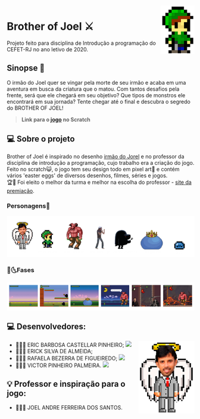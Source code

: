 <img  src="Imagens/Principal.png"  alt="Irmão do Joel"  width="90"  align="right">

# Brother of Joel ⚔️

Projeto feito para disciplina de Introdução a programação do CEFET-RJ no ano letivo de 2020. 

## Sinopse 📖

O irmão do Joel quer se vingar pela morte de seu irmão e acaba em uma aventura em busca da criatura que o matou. Com tantos desafios pela frente, será que ele chegará em seu objetivo? Que tipos de monstros ele encontrará em sua jornada? Tente chegar até o final e descubra o segredo do BROTHER OF JOEL!

>  **Link para o [jogo](https://scratch.mit.edu/projects/499562882) no Scratch**

## 💻 Sobre o projeto
  
Brother of Joel é inspirado no desenho [irmão do Jorel](https://www.cartoonnetwork.com.br/show/irmao-do-jorel) e no professor da disciplina de introdução a programação, cujo trabalho era a criação do jogo. <br>
Feito no scratch😺, o jogo tem seu design todo em pixel art👾 e contém vários 'easter eggs' de diversos desenhos, filmes, séries e jogos. <br>
🏆🥇 Foi eleito o melhor da turma e melhor na escolha do professor - [site da premiação](https://eic.cefet-rj.br/~jsantos/classes/introducao-a-programacao-2020/?lang=pb).  

### **Personagens**🎨

<img src="Imagens/Personagens.png" alt="Todos os personagens" width="900" align="center">

### 🌛🌜**Fases**

<img src="Imagens/Fases.png" alt="Todas as fases" width="900" align="center">

## 💻 Desenvolvedores:

<img  src="Imagens/Joel.png"  alt="Joel"  width="150"  align="right"  >

- 👨🏻‍💻 ERIC BARBOSA CASTELLAR PINHEIRO; <a href="https://github.com/Ericcastell"><img  src="https://img.shields.io/badge/github-%23100000.svg?&style=for-the-badge&logo=github&logoColor=white&link=mailto:https://github.com/Ericcastell" width="50"></a>
- 👨🏿‍💻 ERICK SILVA DE ALMEIDA; 
- 👩🏻‍💻 RAFAELA BEZERRA DE FIGUEIREDO; <a href="https://github.com/RafaelaBF"><img  src="https://img.shields.io/badge/github-%23100000.svg?&style=for-the-badge&logo=github&logoColor=white&link=mailto:https://github.com/RafaelaBF" width="50"></a>
- 👨🏻‍💻 VICTOR PINHEIRO PALMEIRA. <a href="https://github.com/burgues0"><img  src="https://img.shields.io/badge/github-%23100000.svg?&style=for-the-badge&logo=github&logoColor=white&link=mailto:https://github.com/burgues0" width="50"></a>

## 💡 Professor e inspiração para o jogo:

- 👨🏻‍🏫 JOEL ANDRE FERREIRA DOS SANTOS. 
